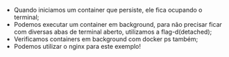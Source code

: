 * Quando iniciamos um container que persiste, ele fica ocupando o terminal;
* Podemos executar um container em background, para não precisar ficar com diversas abas de terminal aberto, utilizamos a flag-d(detached);
* Verificamos containers em background com docker ps também;
* Podemos utilizar o nginx para este exemplo!